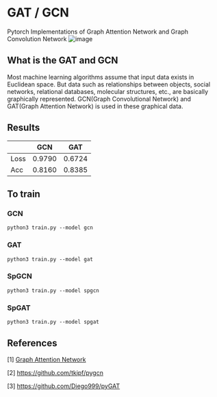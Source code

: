 # GAT / GCN
Pytorch Implementations of Graph Attention Network and Graph Convolution Network
![image](https://user-images.githubusercontent.com/37788686/97774053-18346d00-1b98-11eb-91d1-af98189df894.png)

## What is the GAT and GCN
Most machine learning algorithms assume that input data exists in Euclidean space. But data such as relationships between objects, social networks, relational databases, molecular structures, etc., are basically graphically represented. GCN(Graph Convolutional Network) and GAT(Graph Attention Network) is used in these graphical data.


## Results

|      | GCN    | GAT    |
| ---- | ------ | ------ |
| Loss | 0.9790 | 0.6724 |
| Acc  | 0.8160 | 0.8385 |

## To train
### GCN
`python3 train.py --model gcn`
### GAT
`python3 train.py --model gat`
### SpGCN
`python3 train.py --model spgcn`
### SpGAT
`python3 train.py --model spgat`

## References
[1] [Graph Attention Network](https://arxiv.org/pdf/1710.10903.pdf)  

[2] https://github.com/tkipf/pygcn

[3] https://github.com/Diego999/pyGAT
